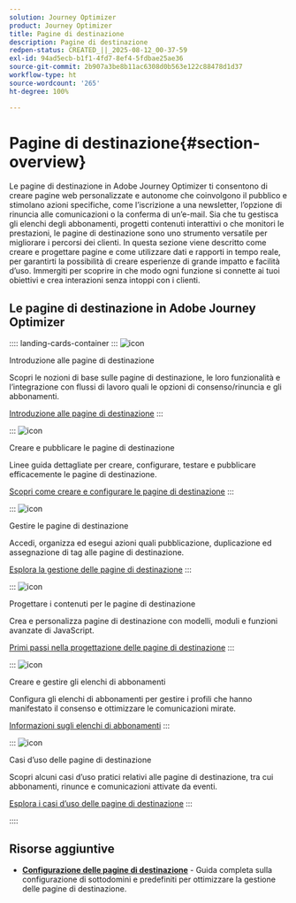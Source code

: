 ```yaml
---
solution: Journey Optimizer
product: Journey Optimizer
title: Pagine di destinazione
description: Pagine di destinazione
redpen-status: CREATED_||_2025-08-12_00-37-59
exl-id: 94ad5ecb-b1f1-4fd7-8ef4-5fdbae25ae36
source-git-commit: 2b907a3be8b11ac6308d0b563e122c88478d1d37
workflow-type: ht
source-wordcount: '265'
ht-degree: 100%

---
```


# Pagine di destinazione{#section-overview}

Le pagine di destinazione in Adobe Journey Optimizer ti consentono di creare pagine web personalizzate e autonome che coinvolgono il pubblico e stimolano azioni specifiche, come l’iscrizione a una newsletter, l’opzione di rinuncia alle comunicazioni o la conferma di un’e-mail. Sia che tu gestisca gli elenchi degli abbonamenti, progetti contenuti interattivi o che monitori le prestazioni, le pagine di destinazione sono uno strumento versatile per migliorare i percorsi dei clienti. In questa sezione viene descritto come creare e progettare pagine e come utilizzare dati e rapporti in tempo reale, per garantirti la possibilità di creare esperienze di grande impatto e facilità d’uso. Immergiti per scoprire in che modo ogni funzione si connette ai tuoi obiettivi e crea interazioni senza intoppi con i clienti.

## Le pagine di destinazione in Adobe Journey Optimizer

:::: landing-cards-container
:::
![icon](https://cdn.experienceleague.adobe.com/icons/book.svg?lang=it)

Introduzione alle pagine di destinazione

Scopri le nozioni di base sulle pagine di destinazione, le loro funzionalità e l’integrazione con flussi di lavoro quali le opzioni di consenso/rinuncia e gli abbonamenti.

[Introduzione alle pagine di destinazione](../using/landing-pages/get-started-lp.md)
:::

:::
![icon](https://cdn.experienceleague.adobe.com/icons/circle-play.svg?lang=it)

Creare e pubblicare le pagine di destinazione

Linee guida dettagliate per creare, configurare, testare e pubblicare efficacemente le pagine di destinazione.

[Scopri come creare e configurare le pagine di destinazione](../using/landing-pages/create-lp.md)
:::

:::
![icon](https://cdn.experienceleague.adobe.com/icons/list-check.svg?lang=it)

Gestire le pagine di destinazione

Accedi, organizza ed esegui azioni quali pubblicazione, duplicazione ed assegnazione di tag alle pagine di destinazione.

[Esplora la gestione delle pagine di destinazione](../using/landing-pages/manage-lp.md)
:::

:::
![icon](https://cdn.experienceleague.adobe.com/icons/puzzle-piece.svg)

Progettare i contenuti per le pagine di destinazione

Crea e personalizza pagine di destinazione con modelli, moduli e funzioni avanzate di JavaScript.

[Primi passi nella progettazione delle pagine di destinazione](landing-pages-design-landing-page.md)
:::

:::
![icon](https://cdn.experienceleague.adobe.com/icons/list-check.svg?lang=it)

Creare e gestire gli elenchi di abbonamenti

Configura gli elenchi di abbonamenti per gestire i profili che hanno manifestato il consenso e ottimizzare le comunicazioni mirate.

[Informazioni sugli elenchi di abbonamenti](../using/landing-pages/subscription-list.md)
:::

:::
![icon](https://cdn.experienceleague.adobe.com/icons/bullseye.svg?lang=it)

Casi d’uso delle pagine di destinazione

Scopri alcuni casi d’uso pratici relativi alle pagine di destinazione, tra cui abbonamenti, rinunce e comunicazioni attivate da eventi.

[Esplora i casi d’uso delle pagine di destinazione](../using/landing-pages/lp-use-cases.md)
:::

::::


## Risorse aggiuntive

- **[Configurazione delle pagine di destinazione](lp-configuration-landing-page.md)** - Guida completa sulla configurazione di sottodomini e predefiniti per ottimizzare la gestione delle pagine di destinazione.
